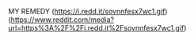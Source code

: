 MY REMEDY
(https://i.redd.it/sovnnfesx7wc1.gif)(https://www.reddit.com/media?url=https%3A%2F%2Fi.redd.it%2Fsovnnfesx7wc1.gif)
